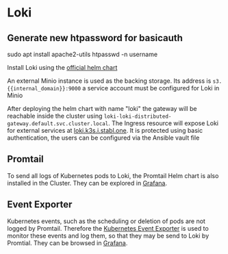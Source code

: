 # Loki

## Generate new htpassword for basicauth

sudo apt install apache2-utils
htpasswd -n username


Install Loki using the [official helm chart](https://github.com/grafana/helm-charts/tree/main/charts/loki-distributed)

An external Minio instance is used as the backing storage. Its address is `s3.{{internal_domain}}:9000` a service account must be configured for Loki in Minio

After deploying the helm chart with name "loki" the gateway will be reachable inside the cluster using `loki-loki-distributed-gateway.default.svc.cluster.local`. The Ingress resource will expose Loki for external services at [loki.k3s.i.stabl.one](https://loki.k3s.i.stabl.one). It is protected using basic authentication, the users can be configured via the Ansible vault file

## Promtail

To send all logs of Kubernetes pods to Loki, the Promtail Helm chart is also installed in the Cluster. They can be explored in [Grafana](https://grafana.k3s.i.stabl.one/explore?orgId=1&left=%7B%22datasource%22:%22Loki%22,%22queries%22:%5B%7B%22refId%22:%22A%22,%22expr%22:%22%7Bhost%3D%5C%22k3s.i.stabl.one%5C%22%7D%22%7D%5D,%22range%22:%7B%22from%22:%22now-1h%22,%22to%22:%22now%22%7D%7D).

## Event Exporter

Kubernetes events, such as the scheduling or deletion of pods are not logged by Promtail. Therefore the [Kubernetes Event Exporter](https://github.com/opsgenie/kubernetes-event-exporter) is used to monitor these events and log them, so that they may be send to Loki by Promtial. They can be browsed in [Grafana](https://grafana.k3s.i.stabl.one/explore?orgId=1&left=%7B%22datasource%22:%22Loki%22,%22queries%22:%5B%7B%22refId%22:%22A%22,%22expr%22:%22%7Bapp%3D%5C%22event-exporter%5C%22%7D%22%7D%5D,%22range%22:%7B%22from%22:%22now-1h%22,%22to%22:%22now%22%7D%7D).
